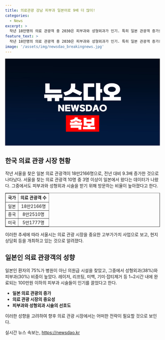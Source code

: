 ```yaml
---
title: 의료관광 강남 피부과 일본어로 9배 더 많이!
categories:
  - News
excerpt: >
  작년 18만명의 의료 관광객 중 2030은 피부과와 성형외과가 인기. 특히 일본 관광객 증가로 인해 서울에서 간단한 시술 후 귀국하는 서울 여행코스가 유행. 의료 관광객 중 일본인이 38.5%로 가장 많았으며 성형외과와 피부과를 선호. 레이저, 리프팅, 미백, 기미·잡티제거 등의 시술이 인기를 끌고 있음. 그 외 의료관광 목적으로 서울을 방문한 국가로는 태국과 몽골이 4, 5위를 차지하고 있음.
feature_text: >
  작년 18만명의 의료 관광객 중 2030은 피부과와 성형외과가 인기. 특히 일본 관광객 증가로 인해 서울에서 간단한 시술 후 귀국하는 서울 여행코스가 유행. 의료 관광객 중 일본인이 38.5%로 가장 많았으며 성형외과와 피부과를 선호. 레이저, 리프팅, 미백, 기미·잡티제거 등의 시술이 인기를 끌고 있음. 그 외 의료관광 목적으로 서울을 방문한 국가로는 태국과 몽골이 4, 5위를 차지하고 있음.
image: '/assets/img/newsdao_breakingnews.jpg'
---
```


<p><img src="/assets/img/newsdao_breakingnews.jpg" alt="firstkoreanews 속보" /></p>

<h2 data-ke-size="size26">한국 의료 관광 시장 현황</h2>

<p data-ke-size="size16">작년 서울을 찾은 일본 의료 관광객이 18만2166명으로, 전년 대비 9.3배 증가한 것으로 나타났다. 서울을 찾는 의료 관광객 10명 중 3명 이상이 일본에서 왔다는 데이터가 나왔다. 그중에서도 피부과와 성형외과 시술을 받기 위해 방문하는 비율이 높아졌다고 한다.</p>

<table style="width: 100%;" border="1">
<tbody>
<tr>
<td style="text-align: center; height: 23px;"><b>국가</b></td>
<td style="text-align: center; height: 23px;"><b>의료 관광객 수</b></td>
</tr>
<tr>
<td style="text-align: center; height: 17px;">일본</td>
<td style="text-align: center; height: 17px;">18만2166명</td>
</tr>
<tr>
<td style="text-align: center; height: 17px;">중국</td>
<td style="text-align: center; height: 17px;">8만2510명</td>
</tr>
<tr>
<td style="text-align: center; height: 17px;">미국</td>
<td style="text-align: center; height: 17px;">5만1777명</td>
</tr>
</tbody>
</table>

<p data-ke-size="size16">이러한 추세에 따라 서울시는 의료 관광 시장을 중요한 고부가가치 사업으로 보고, 현지 상담회 등을 개최하고 있는 것으로 알려졌다.</p>

<h2 data-ke-size="size26">일본인 의료 관광객의 성향</h2>

<p data-ke-size="size16">일본인 환자의 75%가 병원이 아닌 의원급 시설을 찾았고, 그중에서 성형외과(38%)와 피부과(30%) 비중이 높았다. 레이저, 리프팅, 미백, 기미·잡티제거 등 1~2시간 내에 완료되는 100만원 이하의 피부과 시술들이 인기를 끌었다고 한다.</p>

<ul>
<li><b>일본 의료 관광의 증가</b></li>
<li><b>의료 관광 시장의 중요성</b></li>
<li><b>피부과와 성형외과 시술의 선호도</b></li>
</ul>

<p data-ke-size="size16">이러한 성향을 고려하여 향후 의료 관광 시장에서는 어떠한 전략이 필요할 것으로 보인다.</p>
실시간 뉴스 속보는, <a href="https://newsdao.kr" rel="dofollow">https://newsdao.kr</a>


